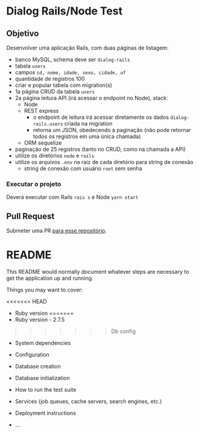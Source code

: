 # Dialog Rails/Node Test

## Objetivo

Desenvolver uma aplicação Rails, com duas páginas de listagem:

- banco MySQL, schema deve ser `dialog-rails`
- tabela `users`
- campos `id, nome, idade, sexo, cidade, uf`
- quantidade de registros 100
- criar e popular tabela com migration(s)
- 1a página CRUD da tabela `users`
- 2a página leitura API (irá acessar o endpoint no Node), stack:
  - Node
  - REST express
    - o endpoint de leitura irá acessar diretamente os dados `dialog-rails.users` criada na migration
    - retorna um JSON, obedecendo a paginação (não pode retornar todos os registros em uma única chamada)
  - ORM sequelize
- paginação de 25 registros (tanto no CRUD, como na chamada a API)
- utilize os diretórios `node` e `rails`
- utilize os arquivos `.env` na raiz de cada diretório para string de conexão
  - string de conexão com usuário `root` sem senha

### Executar o projeto

Deverá executar com Rails `rais s` e Node `yarn start`

## Pull Request

Submeter uma PR [para esse repositório](https://github.com/criticalmassbr/dialog-rails-test).

# README

This README would normally document whatever steps are necessary to get the
application up and running.

Things you may want to cover:

<<<<<<< HEAD
- Ruby version
=======
- Ruby version - 2.7.5
>>>>>>> Db config

- System dependencies

- Configuration

- Database creation

- Database initialization

- How to run the test suite

- Services (job queues, cache servers, search engines, etc.)

- Deployment instructions

- ...
